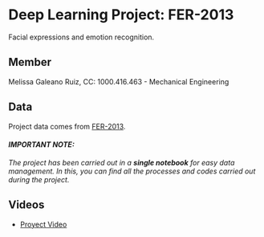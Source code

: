 # Deep Learning Project: FER-2013
Facial expressions and emotion recognition.

## Member
Melissa Galeano Ruiz, CC: 1000.416.463  -  Mechanical Engineering 

## Data
Project data comes from [FER-2013](https://www.kaggle.com/datasets/msambare/fer2013).

####  **_IMPORTANT NOTE:_**
_The project has been carried out in a **single notebook** for easy data management. In this, you can find all the processes and codes carried out during the project._

## Videos
- [Proyect Video]() 


